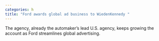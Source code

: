 ```yaml
---
categories: h
title: "Ford awards global ad business to WiedenKennedy "
---
```

The agency, already the automaker’s lead U.S. agency, keeps growing the account as Ford streamlines global advertising.